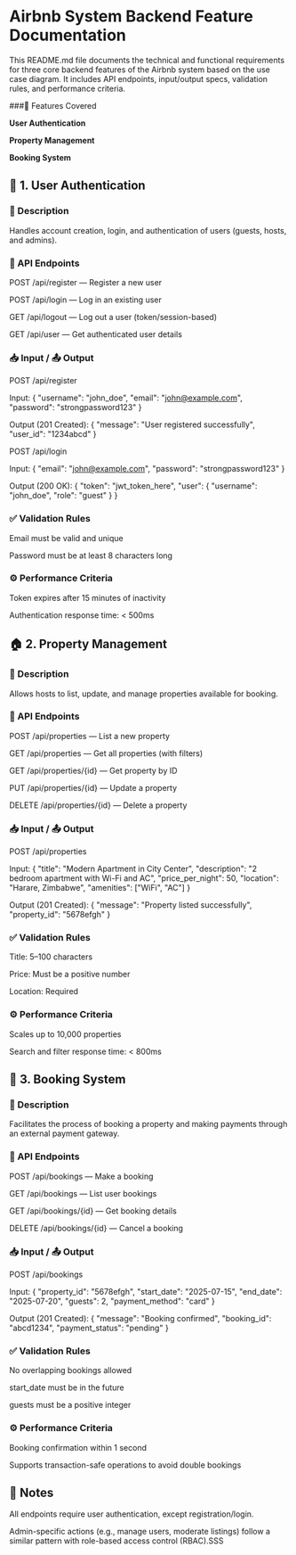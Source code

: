# Airbnb System Backend Feature Documentation

This README.md file documents the technical and functional requirements for three core backend features of the Airbnb system based on the use case diagram. It includes API endpoints, input/output specs, validation rules, and performance criteria.

###📌 Features Covered

**User Authentication**

**Property Management**

**Booking System**

## 🔐 1. User Authentication

### 📝 Description

Handles account creation, login, and authentication of users (guests, hosts, and admins).

### 📡 API Endpoints

POST /api/register — Register a new user

POST /api/login — Log in an existing user

GET /api/logout — Log out a user (token/session-based)

GET /api/user — Get authenticated user details

### 📥 Input / 📤 Output

POST /api/register

Input:
{
  "username": "john_doe",
  "email": "john@example.com",
  "password": "strongpassword123"
}

Output (201 Created):
{
  "message": "User registered successfully",
  "user_id": "1234abcd"
}

POST /api/login

Input:
{
  "email": "john@example.com",
  "password": "strongpassword123"
}

Output (200 OK):
{
  "token": "jwt_token_here",
  "user": {
    "username": "john_doe",
    "role": "guest"
  }
}

### ✅ Validation Rules

Email must be valid and unique

Password must be at least 8 characters long

### ⚙️ Performance Criteria

Token expires after 15 minutes of inactivity

Authentication response time: < 500ms

## 🏠 2. Property Management

### 📝 Description

Allows hosts to list, update, and manage properties available for booking.

### 📡 API Endpoints

POST /api/properties — List a new property

GET /api/properties — Get all properties (with filters)

GET /api/properties/{id} — Get property by ID

PUT /api/properties/{id} — Update a property

DELETE /api/properties/{id} — Delete a property

### 📥 Input / 📤 Output

POST /api/properties

Input:
{
  "title": "Modern Apartment in City Center",
  "description": "2 bedroom apartment with Wi-Fi and AC",
  "price_per_night": 50,
  "location": "Harare, Zimbabwe",
  "amenities": ["WiFi", "AC"]
}

Output (201 Created):
{
  "message": "Property listed successfully",
  "property_id": "5678efgh"
}

### ✅ Validation Rules

Title: 5–100 characters

Price: Must be a positive number

Location: Required

### ⚙️ Performance Criteria

Scales up to 10,000 properties

Search and filter response time: < 800ms

## 📆 3. Booking System

### 📝 Description

Facilitates the process of booking a property and making payments through an external payment gateway.

### 📡 API Endpoints

POST /api/bookings — Make a booking

GET /api/bookings — List user bookings

GET /api/bookings/{id} — Get booking details

DELETE /api/bookings/{id} — Cancel a booking

### 📥 Input / 📤 Output

POST /api/bookings

Input:
{
  "property_id": "5678efgh",
  "start_date": "2025-07-15",
  "end_date": "2025-07-20",
  "guests": 2,
  "payment_method": "card"
}

Output (201 Created):
{
  "message": "Booking confirmed",
  "booking_id": "abcd1234",
  "payment_status": "pending"
}

### ✅ Validation Rules

No overlapping bookings allowed

start_date must be in the future

guests must be a positive integer

### ⚙️ Performance Criteria

Booking confirmation within 1 second

Supports transaction-safe operations to avoid double bookings

## 📌 Notes

All endpoints require user authentication, except registration/login.

Admin-specific actions (e.g., manage users, moderate listings) follow a similar pattern with role-based access control (RBAC).SSS
